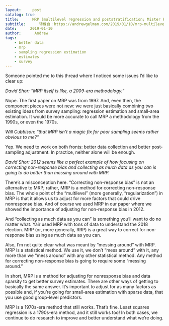 ```yaml
---
layout:     post
catalog: true
title:      MRP (multilevel regression and poststratification; Mister P)：  Clearing up misunderstandings about
subtitle:      转载自：https://andrewgelman.com/2019/01/10/mrp-multilevel-regression-poststratification-mister-p-clearing-misunderstandings/
date:      2019-01-10
author:      Andrew
tags:
    - better data
    - mrp
    - sampling regression estimation
    - estimates
    - survey
---
```





Someone pointed me to this thread where I noticed some issues I’d like to clear up:

*David Shor: “MRP itself is like, a 2009-era methodology.”*

Nope. The first paper on MRP was from 1997. And, even then, the component pieces were not new: we were just basically combining two existing ideas from survey sampling: regression estimation and small-area estimation. It would be more accurate to call MRP a methodology from the 1990s, or even the 1970s.

*Will Cubbison: “that MRP isn’t a magic fix for poor sampling seems rather obvious to me?”* 

Yep. We need to work on both fronts: better data collection and better post-sampling adjustment. In practice, neither alone will be enough.

*David Shor: 2012 seems like a perfect example of how focusing on correcting non-response bias and collecting as much data as you can is going to do better than messing around with MRP.*

There’s a misconception here. “Correcting non-response bias” is not an alternative to MRP; rather, MRP is a method for correcting non-response bias. The whole point of the “multilevel” (more generally, “regularization”) in MRP is that it allows us to adjust for more factors that could drive nonresponse bias. And of course we used MRP in our paper where we showed the importance of adjusting for non-response bias in 2012.

And “collecting as much data as you can” is something you’ll want to do no matter what. Yair used MRP with tons of data to understand the 2018 election. MRP (or, more generally, RRP) is a great way to correct for non-response bias using as much data as you can.

Also, I’m not quite clear what was meant by “messing around” with MRP. MRP is a statistical method. We use it, we don’t “mess around” with it, any more than we “mess around” with any other statistical method. Any method for correcting non-response bias is going to require some “messing around.”

In short, MRP is a method for adjusting for nonresponse bias and data sparsity to get better survey estimates. There are other ways of getting to basically the same answer. It’s important to adjust for as many factors as possible and, if you’re going for small-area estimation with sparse data, that you use good group-level predictors.

MRP is a 1970s-era method that still works. That’s fine. Least squares regression is a 1790s-era method, and it still works too! In both cases, we continue to do research to improve and better understand what we’re doing.



